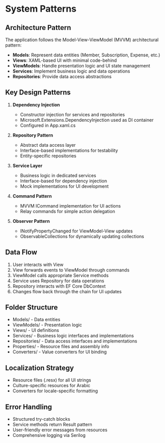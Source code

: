 # System Patterns

## Architecture Pattern
The application follows the Model-View-ViewModel (MVVM) architectural pattern:
- **Models**: Represent data entities (Member, Subscription, Expense, etc.)
- **Views**: XAML-based UI with minimal code-behind
- **ViewModels**: Handle presentation logic and UI state management
- **Services**: Implement business logic and data operations
- **Repositories**: Provide data access abstractions

## Key Design Patterns
1. **Dependency Injection**
   - Constructor injection for services and repositories
   - Microsoft.Extensions.DependencyInjection used as DI container
   - Configured in App.xaml.cs

2. **Repository Pattern**
   - Abstract data access layer
   - Interface-based implementations for testability
   - Entity-specific repositories

3. **Service Layer**
   - Business logic in dedicated services
   - Interface-based for dependency injection
   - Mock implementations for UI development

4. **Command Pattern**
   - MVVM ICommand implementation for UI actions
   - Relay commands for simple action delegation

5. **Observer Pattern**
   - INotifyPropertyChanged for ViewModel-View updates
   - ObservableCollections for dynamically updating collections

## Data Flow
1. User interacts with View
2. View forwards events to ViewModel through commands
3. ViewModel calls appropriate Service methods
4. Service uses Repository for data operations
5. Repository interacts with EF Core DbContext
6. Changes flow back through the chain for UI updates

## Folder Structure
- Models/ - Data entities
- ViewModels/ - Presentation logic
- Views/ - UI definitions
- Services/ - Business logic interfaces and implementations
- Repositories/ - Data access interfaces and implementations
- Properties/ - Resource files and assembly info
- Converters/ - Value converters for UI binding

## Localization Strategy
- Resource files (.resx) for all UI strings
- Culture-specific resources for Arabic
- Converters for locale-specific formatting

## Error Handling
- Structured try-catch blocks
- Service methods return Result<T> pattern
- User-friendly error messages from resources
- Comprehensive logging via Serilog
